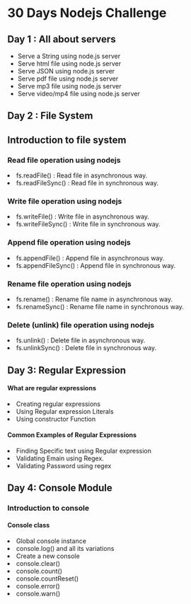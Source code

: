 # 30 Days Nodejs Challenge

## Day 1 : All about servers
<ul>
 <li> Serve a String using node.js server</li>
<li>Serve html file using node.js server</li>
<li>Serve JSON using node.js server</li>
<li>Serve pdf file using node.js server</li>
<li>Serve mp3 file using node.js server</li>
<li>Serve video/mp4 file using node.js server</li>
</ul>

## Day 2 : File System
<h2>Introduction to file system</h2>
<h3>Read file operation using nodejs</h3>
<li>fs.readFile() : Read file in asynchronous way.</li>
<li>fs.readFileSync() : Read file in synchronous way.</li>
<h3>Write file operation using nodejs</h3>
<li>fs.writeFile() : Write file in asynchronous way.</li>
<li>fs.writeFileSync() : Write file in synchronous way.</li>
<h3>Append file operation using nodejs</h3>
<li>fs.appendFile() : Append file in asynchronous way.</li>
<li>fs.appendFileSync() : Append file in synchronous way.</li>
<h3>Rename file operation using nodejs</h3>
<li>fs.rename() : Rename file name in asynchronous way.</li>
<li>fs.renameSync() : Rename file name in synchronous way.</li>
<h3>Delete (unlink) file operation using nodejs</h3>
<li>fs.unlink() : Delete file in asynchronous way.</li>
<li>fs.unlinkSync() : Delete file in synchronous way.</li>

## Day 3: Regular Expression
<h4>What are regular expressions</h4>
<li>Creating regular expressions</li>
<li>Using Regular expression Literals</li>
<li>Using constructor Function</li>
<h4>Common Examples of Regular Expressions</h4>
<li>Finding Specific text using Regular expression</li>
<li>Validating Emain using Regex.</li>
<li>Validating Password using regex</li>

## Day 4: Console Module
<h3>Introduction to console</h3>
<h4>Console class</h4>
<li>Global console instance</li>
<li>console.log() and all its variations</li>
<li>Create a new console</li>
<li>console.clear()</li>
<li>console.count()</li>
<li>console.countReset()</li>
<li>console.error()</li>
<li>console.warn()</li>

